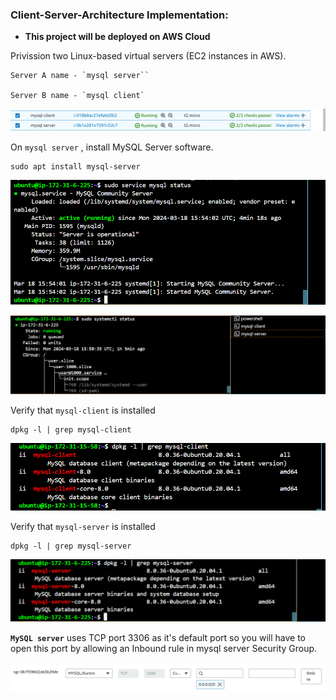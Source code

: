 ### Client-Server-Architecture Implementation:
- **This project will be deployed on AWS Cloud**

Privission two Linux-based virtual servers (EC2 instances in AWS).

```
Server A name - `mysql server``

Server B name - `mysql client`
```
![screenshot](./screenshot/serverandclient.png)


On `mysql server` , install MySQL Server software.
```
sudo apt install mysql-server
```
![image](./screenshot/mysqlserver.png)

![screenshot](./screenshot/statusrunning.png)

Verify that `mysql-client` is installed
```
dpkg -l | grep mysql-client
```
![screenhot](./screenshot/mysqlclientverified.png)

Verify that `mysql-server` is installed
```
dpkg -l | grep mysql-server
```
![screenshot](./screenshot/mysqlserverconfirmed.png)

**`MySQL server`** uses TCP port 3306 as it's default port so you will have to open this port by allowing an Inbound rule in mysql server Security Group.

![image](./screenshot/mysql-server-port.png)

